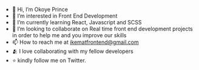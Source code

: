 - 👋 Hi, I’m Okoye Prince 
- 👀 I’m interested in Front End Development
- 🌱 I’m currently learning React, Javascript and SCSS
- 💞️ I’m looking to collaborate on Real time front end development projects in order to help me and you improve our skills
- 📫 How to reach me at ikematfrontend@gmail.com
- 🫂 I love collaborating with my fellow developers
- ⭐ kindly follow me on Twitter.
 

<!---
ikemefuna123/ikemefuna123 is a ✨ special ✨ repository because its `README.md` (this file) appears on your GitHub profile.
You can click the Preview link to take a look at your changes.
--->
